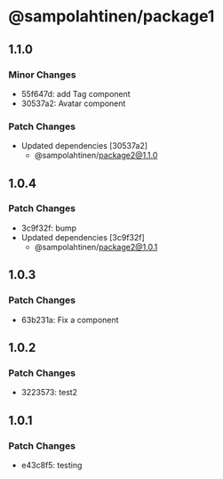 # @sampolahtinen/package1

## 1.1.0

### Minor Changes

- 55f647d: add Tag component
- 30537a2: Avatar component

### Patch Changes

- Updated dependencies [30537a2]
  - @sampolahtinen/package2@1.1.0

## 1.0.4

### Patch Changes

- 3c9f32f: bump
- Updated dependencies [3c9f32f]
  - @sampolahtinen/package2@1.0.1

## 1.0.3

### Patch Changes

- 63b231a: Fix a component

## 1.0.2

### Patch Changes

- 3223573: test2

## 1.0.1

### Patch Changes

- e43c8f5: testing
